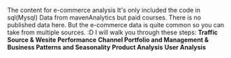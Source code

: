The content for e-commerce analysis
  It's only included the code in sql(Mysql)
  Data from mavenAnalytics but paid courses. There is no published data here. But the e-commerce data is quite common so you can take from multiple sources. :D
  I will walk you through these steps:
     **Traffic Source & Wesite Performance**
     **Channel Portfolio and Management & Business Patterns and Seasonality**
     **Product Analysis**
     **User Analysis**

